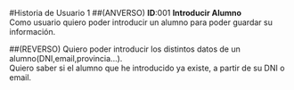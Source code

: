 #Historia de Usuario 1
##(ANVERSO)
**ID**:001 **Introducir Alumno**  
Como usuario quiero poder introducir un alumno para poder guardar su información.

##(REVERSO)
Quiero poder introducir los distintos datos de un alumno(DNI,email,provincia...).  
Quiero saber si el alumno que he introducido ya existe, a partir de su DNI o email.
